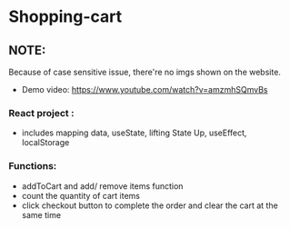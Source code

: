 # Shopping-cart
## NOTE:
Because of case sensitive issue, there're no imgs shown on the website.
* Demo video: https://www.youtube.com/watch?v=amzmhSQmvBs
### React project : 
* includes mapping data, useState, lifting State Up, useEffect, localStorage

### Functions:
* addToCart and add/ remove items function
* count the quantity of cart items
* click checkout button to complete the order and clear the cart at the same time

